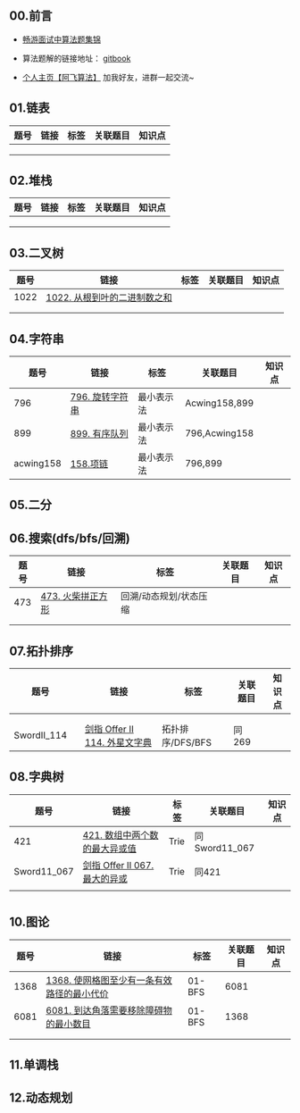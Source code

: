 ## 00.前言

- [畅游面试中算法题集锦](https://blog.csdn.net/wat1r/article/details/115614680)

- 算法题解的链接地址： [gitbook](https://cnwangzhou.gitbook.io/algorithm/)
- [个人主页【阿飞算法】](https://blog.csdn.net/wat1r/article/details/117533156) 加我好友，进群一起交流~



## 01.链表

| 题号 | 链接 | 标签 | 关联题目 | 知识点 |
| ---- | ---- | ---- | -------- | ------ |
|      |      |      |          |        |
|      |      |      |          |        |
|      |      |      |          |        |



## 02.堆栈

| 题号 | 链接 | 标签 | 关联题目 | 知识点 |
| ---- | ---- | ---- | -------- | ------ |
|      |      |      |          |        |
|      |      |      |          |        |
|      |      |      |          |        |



## 03.二叉树

| 题号 | 链接                                                         | 标签 | 关联题目 | 知识点 |
| ---- | ------------------------------------------------------------ | ---- | -------- | ------ |
| 1022 | [1022. 从根到叶的二进制数之和](https://blog.csdn.net/wat1r/article/details/125039777) |      |          |        |
|      |                                                              |      |          |        |
|      |                                                              |      |          |        |



## 04.字符串

| 题号      | 链接                                                         | 标签       | 关联题目      | 知识点 |
| --------- | ------------------------------------------------------------ | ---------- | ------------- | ------ |
| 796       | [796. 旋转字符串](https://blog.csdn.net/wat1r/article/details/125056034) | 最小表示法 | Acwing158,899 |        |
| 899       | [899. 有序队列](https://blog.csdn.net/wat1r/article/details/125059935) | 最小表示法 | 796,Acwing158 |        |
| acwing158 | [158.项链](https://blog.csdn.net/wat1r/article/details/125058624) | 最小表示法 | 796,899       |        |





## 05.二分





## 06.搜索(dfs/bfs/回溯)

| 题号 | 链接                                                         | 标签                   | 关联题目 | 知识点 |
| ---- | ------------------------------------------------------------ | ---------------------- | -------- | ------ |
| 473  | [473. 火柴拼正方形](https://mp.csdn.net/mp_blog/creation/success/125076950) | 回溯/动态规划/状态压缩 |          |        |
|      |                                                              |                        |          |        |
|      |                                                              |                        |          |        |





















## 07.拓扑排序

| 题号        |      | 链接                                                         | 标签             | 关联题目 | 知识点 |
| ----------- | ---- | ------------------------------------------------------------ | ---------------- | -------- | ------ |
|             |      |                                                              |                  |          |        |
|             |      |                                                              |                  |          |        |
| SwordII_114 |      | [剑指 Offer II 114. 外星文字典](https://blog.csdn.net/wat1r/article/details/125058494) | 拓扑排序/DFS/BFS | 同269    |        |



## 08.字典树

| 题号        | 链接                                                         | 标签 | 关联题目      | 知识点 |
| ----------- | ------------------------------------------------------------ | ---- | ------------- | ------ |
| 421         | [421. 数组中两个数的最大异或值](https://blog.csdn.net/wat1r/article/details/125074345) | Trie | 同Sword11_067 |        |
| Sword11_067 | [剑指 Offer II 067. 最大的异或](https://mp.csdn.net/mp_blog/creation/success/125074412) | Trie | 同421         |        |
|             |                                                              |      |               |        |





# 











## 10.图论

| 题号 | 链接                                                         | 标签   | 关联题目 | 知识点 |
| ---- | ------------------------------------------------------------ | ------ | -------- | ------ |
| 1368 | [1368. 使网格图至少有一条有效路径的最小代价](https://mp.csdn.net/mp_blog/creation/success/125035848) | 01-BFS | 6081     |        |
| 6081 | [6081. 到达角落需要移除障碍物的最小数目](https://blog.csdn.net/wat1r/article/details/125035779) | 01-BFS | 1368     |        |
|      |                                                              |        |          |        |
|      |                                                              |        |          |        |



## 11.单调栈





## 12.动态规划











